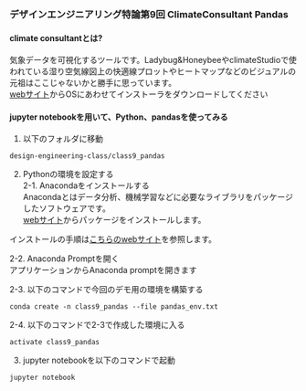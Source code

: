 ### デザインエンジニアリング特論第9回 ClimateConsultant Pandas  

#### climate consultantとは?  
気象データを可視化するツールです。Ladybug&HoneybeeやclimateStudioで使われている湿り空気線図上の快適線プロットやヒートマップなどのビジュアルの元祖はここじゃないかと勝手に思っています。  
[webサイト](https://www.sbse.org/resources/climate-consultant)からOSにあわせてインストーラをダウンロードしてください  

#### jupyter notebookを用いて、Python、pandasを使ってみる    
1. 以下のフォルダに移動  
```
design-engineering-class/class9_pandas
```  
2. Pythonの環境を設定する  
2-1. Anacondaをインストールする  
Anacondaとはデータ分析、機械学習などに必要なライブラリをパッケージしたソフトウェアです。  
[webサイト](https://www.anaconda.com/products/distribution)からパッケージをインストールします。     

インストールの手順は[こちらのwebサイト](https://www.python.jp/install/anaconda/windows/install.html)を参照します。  

2-2. Anaconda Promptを開く  
アプリケーションからAnaconda promptを開きます  

2-3. 以下のコマンドで今回のデモ用の環境を構築する  
```
conda create -n class9_pandas --file pandas_env.txt
``` 

2-4. 以下のコマンドで2-3で作成した環境に入る  
```
activate class9_pandas
``` 

3. jupyter notebookを以下のコマンドで起動  
```
jupyter notebook
``` 





